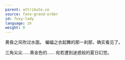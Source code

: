 ```yaml
---
parent: attribute.ce
source: fate-grand-order
id: foxy-lady
language: zh
weight: 0
---
```


黄昏之风吹过水面。
蝙蝠之衣起舞的那一刹那，确实看见了。

三角尖尖……黄金色的……
宛若遭到迷惑般的夏日幻觉。
